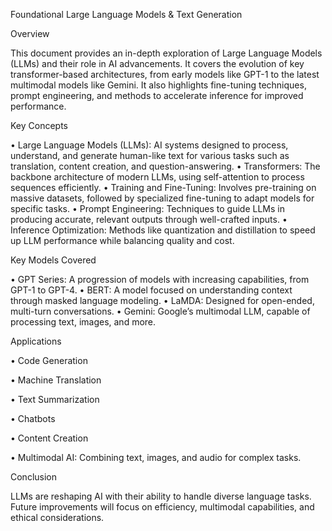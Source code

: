 Foundational Large Language Models & Text Generation

Overview

This document provides an in-depth exploration of Large Language Models (LLMs) and their role in AI advancements. It covers the evolution of key transformer-based architectures, from early models like GPT-1 to the latest multimodal models like Gemini. It also highlights fine-tuning techniques, prompt engineering, and methods to accelerate inference for improved performance.

Key Concepts

•	Large Language Models (LLMs): AI systems designed to process, understand, and generate human-like text for various tasks such as translation, content creation, and question-answering.
•	Transformers: The backbone architecture of modern LLMs, using self-attention to process sequences efficiently.
•	Training and Fine-Tuning: Involves pre-training on massive datasets, followed by specialized fine-tuning to adapt models for specific tasks.
•	Prompt Engineering: Techniques to guide LLMs in producing accurate, relevant outputs through well-crafted inputs.
•	Inference Optimization: Methods like quantization and distillation to speed up LLM performance while balancing quality and cost.

Key Models Covered

•	GPT Series: A progression of models with increasing capabilities, from GPT-1 to GPT-4.
•	BERT: A model focused on understanding context through masked language modeling.
•	LaMDA: Designed for open-ended, multi-turn conversations.
•	Gemini: Google’s multimodal LLM, capable of processing text, images, and more.


Applications

•	Code Generation

•	Machine Translation

•	Text Summarization

•	Chatbots

•	Content Creation

•	Multimodal AI: Combining text, images, and audio for complex tasks.


Conclusion

LLMs are reshaping AI with their ability to handle diverse language tasks. Future improvements will focus on efficiency, multimodal capabilities, and ethical considerations.
